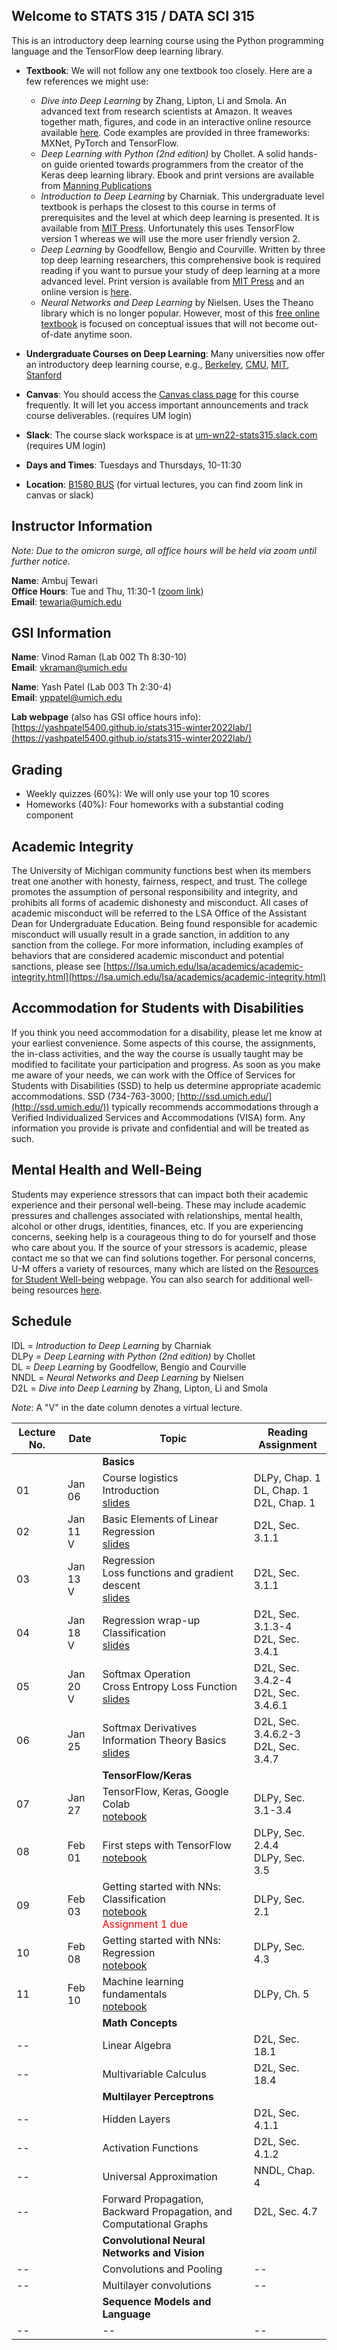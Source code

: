 ## Welcome to STATS 315 / DATA SCI 315

This is an introductory deep learning course using the Python programming language and the TensorFlow deep learning library.

- **Textbook**: We will not follow any one textbook too closely. Here are a few references we might use:
  - _Dive into Deep Learning_ by Zhang, Lipton, Li and Smola. An advanced text from research scientists at Amazon. It weaves together math, figures, and code in an interactive online resource available [here](https://d2l.ai/). Code examples are provided in three frameworks: MXNet, PyTorch and TensorFlow. 
  - _Deep Learning with Python (2nd edition)_ by Chollet. A solid hands-on guide oriented towards programmers from the creator of the Keras deep learning library. Ebook and print versions are available from [Manning Publications](https://www.manning.com/books/deep-learning-with-python-second-edition)  
  - _Introduction to Deep Learning_ by Charniak. This undergraduate level textbook is perhaps the closest to this course in terms of prerequisites and the level at which deep learning is presented. It is available from [MIT Press](https://mitpress.mit.edu/books/introduction-deep-learning). Unfortunately this uses TensorFlow version 1 whereas we will use the more user friendly version 2.
  - _Deep Learning_ by Goodfellow, Bengio and Courville. Written by three top deep learning researchers, this comprehensive book is required reading if you want to pursue your study of deep learning at a more advanced level. Print version is available from [MIT Press](https://mitpress.mit.edu/books/deep-learning) and an online version is [here](https://www.deeplearningbook.org/).
  - _Neural Networks and Deep Learning_ by Nielsen. Uses the Theano library which is no longer popular. However, most of this [free online textbook](http://neuralnetworksanddeeplearning.com/) is focused on conceptual issues that will not become out-of-date anytime soon.
  
- **Undergraduate Courses on Deep Learning**: Many universities now offer an introductory deep learning course, e.g., [Berkeley](https://c.d2l.ai/berkeley-stat-157/), [CMU](https://deeplearning.cs.cmu.edu/), [MIT](http://introtodeeplearning.com/), [Stanford](https://cs230.stanford.edu/)
- **Canvas**: You should access the [Canvas class page](https://umich.instructure.com/courses/516592) for this course frequently. It will let you access important announcements and track course deliverables. (requires UM login)
- **Slack**: The course slack workspace is at [um-wn22-stats315.slack.com](https://um-wn22-stats315.slack.com) (requires UM login)
- **Days and Times**: Tuesdays and Thursdays, 10-11:30
- **Location**: [B1580 BUS](https://maps.studentlife.umich.edu/building/jeff-t-blau-hall) (for virtual lectures, you can find zoom link in canvas or slack)

## Instructor Information

_Note: Due to the omicron surge, all office hours will be held via zoom until further notice._

**Name**: Ambuj Tewari  
**Office Hours**: Tue and Thu, 11:30-1 ([zoom link](https://umich.zoom.us/j/93781998446))    
**Email**: [tewaria@umich.edu](mailto:tewaria@umich.edu)

## GSI Information

**Name**: Vinod Raman (Lab 002 Th 8:30-10)  
**Email**: [vkraman@umich.edu](mailto:vkraman@umich.edu)

**Name**: Yash Patel (Lab 003 Th 2:30-4)    
**Email**: [yppatel@umich.edu](mailto:yppatel@umich.edu)

**Lab webpage** (also has GSI office hours info): [https://yashpatel5400.github.io/stats315-winter2022lab/](https://yashpatel5400.github.io/stats315-winter2022lab/)

## Grading

- Weekly quizzes (60%): We will only use your top 10 scores
- Homeworks (40%): Four homeworks with a substantial coding component

## Academic Integrity

The University of Michigan community functions best when its members treat one another with honesty, fairness, respect, and trust. The college promotes the assumption of personal responsibility and integrity, and prohibits all forms of academic dishonesty and misconduct. All cases of academic misconduct will be referred to the LSA Office of the Assistant Dean for Undergraduate Education. Being found responsible for academic misconduct will usually result in a grade sanction, in addition to any sanction from the college. For more information, including examples of behaviors that are considered academic misconduct and potential sanctions, please see [https://lsa.umich.edu/lsa/academics/academic-integrity.html](https://lsa.umich.edu/lsa/academics/academic-integrity.html)

## Accommodation for Students with Disabilities

If you think you need accommodation for a disability, please let me know at your earliest convenience. Some aspects of this course, the assignments, the in-class activities, and the way the course is usually taught may be modified to facilitate your participation and progress. As soon as you make me aware of your needs, we can work with the Office of Services for Students with Disabilities (SSD) to help us determine appropriate academic accommodations. SSD (734-763-3000; [http://ssd.umich.edu/](http://ssd.umich.edu/)) typically recommends accommodations through a Verified Individualized Services and Accommodations (VISA) form. Any information you provide is private and confidential and will be treated as such.

## Mental Health and Well-Being

Students may experience stressors that can impact both their academic experience and their personal well-being. These may include academic pressures and challenges associated with relationships, mental health, alcohol or other drugs, identities, finances, etc. If you are experiencing concerns, seeking help is a courageous thing to do for yourself and those who care about you. If the source of your stressors is academic, please contact me so that we can find solutions together. For personal concerns, U-M offers a variety of resources, many which are listed on the [Resources for Student Well-being](https://wellbeing.studentlife.umich.edu/resources-list) webpage. You can also search for additional well-being resources [here](https://wellbeing.studentlife.umich.edu/well-being-resources). 

## Schedule

IDL = _Introduction to Deep Learning_ by Charniak    
DLPy = _Deep Learning with Python (2nd edition)_ by Chollet    
DL = _Deep Learning_ by Goodfellow, Bengio and Courville    
NNDL = _Neural Networks and Deep Learning_ by Nielsen    
D2L = _Dive into Deep Learning_ by Zhang, Lipton, Li and Smola    

_Note_: A "V" in the date column denotes a virtual lecture.

Lecture No. | Date | Topic | Reading Assignment 
---         | ---  | ---   | ---               
&nbsp; |       | **Basics** |
01     | Jan 06 | Course logistics <br/> Introduction <br/> [slides](https://docs.google.com/presentation/d/1i2g3yoxzL_sciLtKmJrb2EWFRnaFm1vzmzvMSg9oSeo/edit?usp=sharing) | DLPy, Chap. 1 <br/> DL, Chap. 1 <br/> D2L, Chap. 1
02     | Jan 11 <br/> V | Basic Elements of Linear Regression <br/> [slides](https://docs.google.com/presentation/d/1mlwk7Y89Jmxzn-f22lSIWVZdXLBcaDPBx7VJfLrxLvw/edit?usp=sharing) | D2L, Sec. 3.1.1
03     | Jan 13 <br/> V | Regression <br/> Loss functions and gradient descent <br/> [slides](https://docs.google.com/presentation/d/1oSQes_xa7JhJ7kfsrGuD7RhLnm7tw75AlnNdkCyynL0/edit?usp=sharing) | D2L, Sec. 3.1.1
04     | Jan 18 <br/> V | Regression wrap-up <br/> Classification <br/> [slides](https://docs.google.com/presentation/d/1MyEGh1iCxWssAIAoI9-XCU-HB2-UBj0mkv-UEv-IY3o/edit?usp=sharing) | D2L, Sec. 3.1.3-4 <br/> D2L, Sec. 3.4.1
05     | Jan 20 <br/> V | Softmax Operation <br/> Cross Entropy Loss Function <br/> [slides](https://docs.google.com/presentation/d/1dJNBtz4V2_fw_pDOK63Ka9igZpLALI2icdvLZi8n4UQ/edit?usp=sharing)|  D2L, Sec. 3.4.2-4 <br/> D2L, Sec. 3.4.6.1 
06     | Jan 25 | Softmax Derivatives <br/> Information Theory Basics <br/> [slides](https://docs.google.com/presentation/d/1P4VMvq1TboRZSDMHXc2HopTlSFC28kxw5Sm7BjFgnvI/edit?usp=sharing)|  D2L, Sec. 3.4.6.2-3 <br/> D2L, Sec. 3.4.7
&nbsp; |        | **TensorFlow/Keras** |
07     | Jan 27 | TensorFlow, Keras, Google Colab <br/> [notebook](https://colab.research.google.com/drive/158clJ-gSasbyIFB4Cg8tSj_sXq_W2zbR?usp=sharing) | DLPy, Sec. 3.1-3.4
08     | Feb 01 | First steps with TensorFlow <br/> [notebook](https://colab.research.google.com/drive/158clJ-gSasbyIFB4Cg8tSj_sXq_W2zbR?usp=sharing) | DLPy, Sec. 2.4.4 <br/> DLPy, Sec. 3.5
09     | Feb 03 | Getting started with NNs: Classification <br/> [notebook](https://colab.research.google.com/drive/1S5zTo1gkfhkcKCXTicIlmGq8WPmYo3pZ?usp=sharing) <br/> <span style="color:red">Assignment 1 due</span> | DLPy, Sec. 2.1
10     | Feb 08 | Getting started with NNs: Regression <br/> [notebook](https://colab.research.google.com/drive/1RWw-WaszqBGazJe81NQ1-ezn0FxbSCgF?usp=sharing) | DLPy, Sec. 4.3 
11     | Feb 10 | Machine learning fundamentals <br/> [notebook](https://colab.research.google.com/drive/1PWo49STp9ITm_uV-AtET-FsnzUExKcwt?usp=sharing) | DLPy, Ch. 5 
&nbsp; |        | **Math Concepts** |
--     |        | Linear Algebra | D2L, Sec. 18.1
--     |        | Multivariable Calculus | D2L, Sec. 18.4
&nbsp; |        | **Multilayer Perceptrons** |
--     |        | Hidden Layers | D2L, Sec. 4.1.1
--     |        | Activation Functions | D2L, Sec. 4.1.2
--     |        | Universal Approximation | NNDL, Chap. 4
--     |        | Forward Propagation, Backward Propagation, and Computational Graphs | D2L, Sec. 4.7
&nbsp; |        | **Convolutional Neural Networks and Vision** |
--     |        | Convolutions and Pooling | --
--     |        | Multilayer convolutions | --
&nbsp; |        | **Sequence Models and Language** |
--     |        | -- | --

